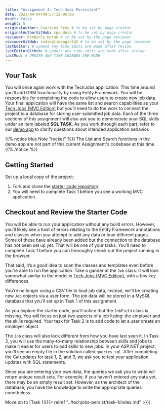 ```yaml
---
title: "Assignment 4: Tech Jobs Persistent"
date: 2023-04-04T09:57:32-06:00
draft: false
weight: 5
originalAuthor: Courtney Frey # to be set by page creator
originalAuthorGitHub: speudusa # to be set by page creator
reviewer: Kimberly Horan # to be set by the page reviewer
reviewerGitHub: codinglikeagirl42 # to be set by the page reviewer
lastEditor: # update any time edits are made after review
lastEditorGitHub: # update any time edits are made after review
lastMod: # UPDATE ANY TIME CHANGES ARE MADE
---
```


## Your Task
You will once again work with the TechJobs application. This time around you’ll add ORM functionality by using Entity Framework. You will be responsible for completing the code to allow users to create new job data.
Your final application will have the same list and search capabilities as your [Tech Jobs (MVC Edition)](../techjobs-mvc/) but you’ll need to do the work to connect the project to a database for storing user-submitted job data.
Each of the three sections of this assignment will also ask you to demonstrate your SQL skills under an item labeled **SQL TASK**.
As you work through each part, refer to our [demo app](https://techjobs-persistent.launchcodelearning.org/) to clarify questions about intended application behavior.

{{% notice blue Note "rocket" %}}
The List and Search functions in the demo app are not part of this current Assignment's codebase at this time.
{{% /notice %}}

## Getting Started
Set up a local copy of the project:

1. Fork and clone the [starter code repository](https://github.com/LaunchCodeEducation/CSharp6-TechJobs-Persistent).
1. You will need to complete Task 1 before you see a working MVC application.

## Checkout and Review the Starter Code
You will be able to run your application without any build errors. However, you’ll likely see a host of errors relating to the Entity Framework annotations and classes when you attempt to add any data or load different pages. Some of these have already been added but the connection to the database has not been set up yet. That will be one of your tasks. You’ll need to complete Task 1 before you can thoroughly check out the project running in the browser.

That said, it’s a good idea to scan the classes and templates even before you’re able to run the application. Take a gander at the `Job` class. It will look somewhat similar to the model in [Tech Jobs (MVC Edition)](../techjobs-mvc/), with a few key differences.

You’re no longer using a CSV file to load job data, instead, we’ll be creating new `Job` objects via a user form. The job data will be stored in a MySQL database that you’ll set up in Task 1 of this assignment.

As you explore the starter code, you’ll notice that the `JobField` class is missing. You will focus on just two aspects of a job listing: the employer and the skills required. Your task for Task 2 is to add code to let a user create an employer object.

The `Job` class will also look different from how you have last seen it. In Task 3, you will use the many-to-many relationship between skills and jobs to make it easier for users to add skills to new jobs. In your ASP.NET project, you’ll see an empty file in the solution called `queries.sql`. After completing the C# updates for task 1, 2, and 3, we ask you to test your application updates with SQL statements.

Since you are entering your own data, the queries we ask you to write will return unique result sets. For example, if you haven’t entered any data yet, there may be an empty result set. However, as the architect of the database, you have the knowledge to write the appropriate queries nonetheless.

Move on to [Task 1]({{< relref "../techjobs-persist/task-1/index.md" >}}).
